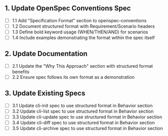 ## 1. Update OpenSpec Conventions Spec

- [ ] 1.1 Add "Specification Format" section to openspec-conventions
- [ ] 1.2 Document structured format with Requirement/Scenario headers
- [ ] 1.3 Define bold keyword usage (WHEN/THEN/AND) for scenarios
- [ ] 1.4 Include examples demonstrating the format within the spec itself

## 2. Update Documentation

- [ ] 2.1 Update the "Why This Approach" section with structured format benefits
- [ ] 2.2 Ensure spec follows its own format as a demonstration

## 3. Update Existing Specs

- [ ] 3.1 Update cli-init spec to use structured format in Behavior section
- [ ] 3.2 Update cli-list spec to use structured format in Behavior section
- [ ] 3.3 Update cli-update spec to use structured format in Behavior section
- [ ] 3.4 Update cli-diff spec to use structured format in Behavior section
- [ ] 3.5 Update cli-archive spec to use structured format in Behavior section